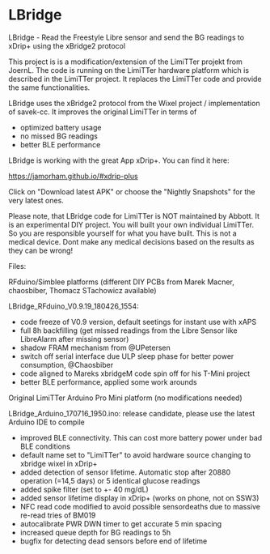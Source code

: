 # LBridge
LBridge - Read the Freestyle Libre sensor and send the BG readings to xDrip+ using the xBridge2 protocol

This project is is a modification/extension of the LimiTTer projekt from JoernL. The code is running on the LimiTTer hardware platform which is described in the LimiTTer project. It replaces the LimiTTer code and provide the same functionalities.

LBridge uses the xBridge2 protocol from the Wixel project / implementation of savek-cc. It improves the original LimiTTer in terms of

  - optimized battery usage
  - no missed BG readings
  - better BLE performance

LBridge is working with the great App xDrip+. You can find it here:

https://jamorham.github.io/#xdrip-plus

Click on "Download latest APK" or choose the "Nightly Snapshots" for the very latest ones.

Please note, that LBridge code for LimiTTer is NOT maintained by Abbott. It is an experimental DIY project. You will built your own individual LimiTTer. So you are responsible yourself for what you have built. This is not a medical device. Dont make any medical decisions based on the results as they can be wrong!

Files:

RFduino/Simblee platforms (different DIY PCBs from Marek Macner, chaosbiber, Thomacz STachowicz available)

LBridge_RFduino_V0.9.19_180426_1554:
  - code freeze of V0.9 version, default seetings for instant use with xAPS
  - full 8h backfilling (get missed readings from the Libre Sensor like LibreAlarm after missing sensor)
  - shadow FRAM mechanism from @UPetersen
  - switch off serial interface due ULP sleep phase for better power consumption, @Chaosbiber
  - code aligned to Mareks xbridgeM code spin off for his T-Mini project
  - better BLE performance, applied some work arounds

Original LimiTTer Arduino Pro Mini platform (no modifications needed)

LBridge_Arduino_170716_1950.ino: release candidate, please use the latest Arduino IDE to compile
  - improved BLE connectivity. This can cost more battery power under bad BLE conditions
  - default name set to "LimiTTer" to avoid hardware source changing to xbridge wixel in xDrip+ 
  - added detection of sensor lifetime. Automatic stop after 20880 operation (=14,5 days) or 5 identical glucose readings
  - added spike filter (set to +- 40 mg/dL)
  - added sensor lifetime display in xDrip+ (works on phone, not on SSW3)
  - NFC read code modified to avoid possible sensordeaths due to massive re-read tries of BM019
  - autocalibrate PWR DWN timer to get accurate 5 min spacing
  - increased queue depth for BG readings to 5h
  - bugfix for detecting dead sensors before end of lifetime
  
